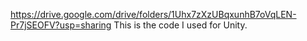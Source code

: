 https://drive.google.com/drive/folders/1Uhx7zXzUBqxunhB7oVqLEN-Pr7jSEOFV?usp=sharing
This is the code I used for Unity.
